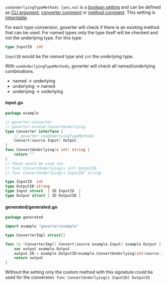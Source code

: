 `useUnderlyingTypeMethods [yes,no]` is a
[boolean setting](config/define.md#boolean) and can be defined as
[CLI argument](config/define.md#cli),
[converter comment](config/define.md#converter) or
[method comment](config/define.md#method). This setting is
[inheritable](config/define.md#inheritance).

For each type conversion, goverter will check if there is an existing method
that can be used. For named types only the type itself will be checked and not
the underlying type. For this type:

```go
type InputID  int
```

`InputID` would be the _named_ type and `int` the _underlying_ type.

With `useUnderlyingTypeMethods`, goverter will check all named/underlying
combinations.

- named -> underlying
- underlying -> named
- underlying -> underlying

<!-- tabs:start -->

#### **input.go**

```go
package example

// goverter:converter
// goverter:extend ConvertUnderlying
type Converter interface {
    // goverter:useUnderlyingTypeMethods
    Convert(source Input) Output
}
func ConvertUnderlying(s int) string {
    return ""
}
// these would be used too
// func ConvertUnderlying(s int) OutputID
// func ConvertUnderlying(s InputID) string

type InputID  int
type OutputID string
type Input struct  { ID InputID  }
type Output struct { ID OutputID }
```

#### **generated/generated.go**

```go
package generated

import example "goverter/example"

type ConverterImpl struct{}

func (c *ConverterImpl) Convert(source example.Input) example.Output {
    var output example.Output
    output.ID = example.OutputID(example.ConvertUnderlying(int(source.ID)))
    return output
}
```

<!-- tabs:end -->

Without the setting only the custom method with this signature could be used
for the conversion. `func ConvertUnderlying(s InputID) OutputID`
